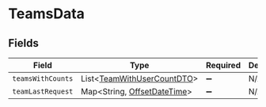 # TeamsData


## Fields

| Field                                                                                                   | Type                                                                                                    | Required                                                                                                | Description                                                                                             |
| ------------------------------------------------------------------------------------------------------- | ------------------------------------------------------------------------------------------------------- | ------------------------------------------------------------------------------------------------------- | ------------------------------------------------------------------------------------------------------- |
| `teamsWithCounts`                                                                                       | List\<[TeamWithUserCountDTO](../../models/components/TeamWithUserCountDTO.md)>                          | :heavy_minus_sign:                                                                                      | N/A                                                                                                     |
| `teamLastRequest`                                                                                       | Map\<String, [OffsetDateTime](https://docs.oracle.com/javase/8/docs/api/java/time/OffsetDateTime.html)> | :heavy_minus_sign:                                                                                      | N/A                                                                                                     |